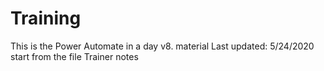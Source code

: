 # Training
This is the Power Automate in a day v8. material
Last updated: 5/24/2020
start from the file Trainer notes 
